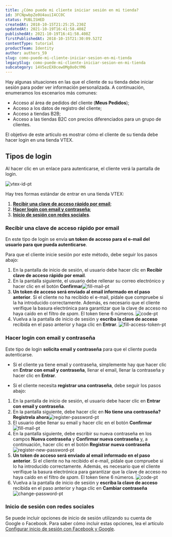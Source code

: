 ```yaml
---
title: ¿Cómo puede mi cliente iniciar sesión en mi tienda?
id: 3FCNpwbpZe0U4auiI4CC0C
status: PUBLISHED
createdAt: 2018-10-15T21:25:25.230Z
updatedAt: 2021-10-19T16:41:58.408Z
publishedAt: 2021-10-19T16:41:58.408Z
firstPublishedAt: 2018-10-15T21:30:09.527Z
contentType: tutorial
productTeam: Identity
author: authors_59
slug: como-puede-mi-cliente-iniciar-sesion-en-mi-tienda
legacySlug: como-puede-mi-cliente-iniciar-sesion-en-mi-tienda
subcategory: 14V5ezEX0cewOMg0o0cYM6
---
```


Hay algunas situaciones en las que el cliente de su tienda debe iniciar sesión para poder ver información personalizada. A continuación, enumeramos los escenarios más comunes:

- Acceso al área de pedidos del cliente (__Meus Pedidos__);
- Acceso a los datos de registro del cliente;
- Acceso a tiendas B2B;
- Acceso a las tiendas B2C con precios diferenciados para un grupo de clientes.

El objetivo de este artículo es mostrar cómo el cliente de su tienda debe hacer login en una tienda VTEX.

## Tipos de login

Al hacer clic en un enlace para autenticarse, el cliente verá la pantalla de login.

![vtex-id-pt](//images.ctfassets.net/alneenqid6w5/32ihh602XeY6WyECG6YkwG/f856e8dbe763a72e566f65a00c45be6c/vtex-id-en.png)

Hay tres formas estándar de entrar en una tienda VTEX:

1. [__Recibir una clave de acceso rápido por email__](#recibir-una-clave-de-acceso-rapido-por-email);
2. [__Hacer login con email y contraseña__](#hacer-login-con-email-y-contrasena);
3. [__Inicio de sesión con redes sociales__](#inicio-de-sesion-con-redes-sociales).

### Recibir una clave de acceso rápido por email

En este tipo de login se envía __un token de acceso para el e-mail del usuario para que pueda autenticarse__.

Para que el cliente inicie sesión por este método, debe seguir los pasos abajo:

1. En la pantalla de inicio de sesión, el usuario debe hacer clic en __Recibir clave de acceso rápido por email__.
2. En la pantalla siguiente, el usuario debe rellenar su correo electrónico y hacer clic en el botón __Confirmar__![fill-mail-pt](//images.ctfassets.net/alneenqid6w5/5OXLHK0kY8aqCOuyuuaayQ/4667578a18947906d39ed393c5d8f56f/fill-mail-pt.png)
3. __Un token de acceso será enviado al email informado en el paso anterior__. Si el cliente no ha recibido el e-mail, pídale que compruebe si la ha introducido correctamente. Además, es necesario que el cliente verifique la basura electrónica para garantizar que la clave de acceso no haya caído en el filtro de *spam*. El token tiene 6 números. ![code-pt](//images.ctfassets.net/alneenqid6w5/5eqO3wQ7MImsaMGOeK6Gk8/eff44ac34f23646467b09f389394eb33/code-pt.png)
4. Vuelva a la pantalla de inicio de sesión y __escriba la clave de acceso__ recibida en el paso anterior y haga clic en __Entrar__. ![fill-access-token-pt](//images.ctfassets.net/alneenqid6w5/1a4ACAuZt0koYYW8myAqUQ/0ac63d1ce81e2bd8f57d8e6dc68c0b7c/fill-access-token-pt.png)

### Hacer login con email y contraseña

Este tipo de login __solicita email y contraseña__ para que el cliente pueda autenticarse.

- Si el cliente ya tiene email y contraseña, simplemente hay que hacer clic en __Entrar con email y contraseña__, llenar el email, llenar la contraseña y hacer clic en __Entrar__.

- Si el cliente necesita __registrar una contraseña__, debe seguir los pasos abajo:

1. En la pantalla de inicio de sesión, el usuario debe hacer clic en __Entrar con email y contraseña__.
2. En la pantalla siguiente, debe hacer clic en __No tiene una contraseña? Registrela ahora__![register-password-pt](//images.ctfassets.net/alneenqid6w5/2sE6VwOjqAoAQsKGemwCGs/3f61e50940015953828a9248e00b8568/register-password-pt.png)
3. El usuario debe llenar su email y hacer clic en el botón __Confirmar__![fill-mail-pt](//images.ctfassets.net/alneenqid6w5/5OXLHK0kY8aqCOuyuuaayQ/4667578a18947906d39ed393c5d8f56f/fill-mail-pt.png)
4. En la pantalla siguiente, debe escribir su nueva contraseña en los campos __Nueva contraseña__ y __Confirmar nueva contraseña__ y, a continuación, hacer clic en el botón __Registrar nueva contraseña__![register-new-password-pt](//images.ctfassets.net/alneenqid6w5/2gqFHdXAxauM0Mkooqyau/ef26bb6203e301e7c2cc8d6aa26e0a2a/register-new-password-pt.png)
5. __Un token de acceso será enviado al email informado en el paso anterior__. Si el cliente no ha recibido el e-mail, pídale que compruebe si lo ha introducido correctamente. Además, es necesario que el cliente verifique la basura electrónica para garantizar que la clave de acceso no haya caído en el filtro de *spam*. El token tiene 6 números. ![code-pt](//images.ctfassets.net/alneenqid6w5/5eqO3wQ7MImsaMGOeK6Gk8/eff44ac34f23646467b09f389394eb33/code-pt.png)
6. Vuelva a la pantalla de inicio de sesión y __escriba la clave de acceso__ recibida en el paso anterior y haga clic en __Cambiar contraseña__ ![change-password-pt](//images.ctfassets.net/alneenqid6w5/mbczqOea2GsMYaYeaSeSK/365e6278b0e1ed300866a47661af1fca/change-password-pt.png)   

### Inicio de sesión con redes sociales

Se puede incluir opciones de inicio de sesión utilizando su cuenta de Google o Facebook. Para saber cómo incluir estas opciones, lea el artículo [Configurar inicio de sesión con Facebook y Google](https://help.vtex.com/es/tutorial/configuring-login-with-facebook-and-google--tutorials_513).

